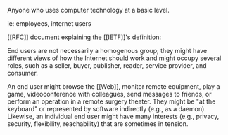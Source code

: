 Anyone who uses computer technology at a basic level.

ie: employees, internet users

[[RFC]] document explaining the [[IETF]]'s definition:

End users are not necessarily a homogenous group; they might have different views of how the Internet should work and might occupy several roles, such as a seller, buyer, publisher, reader, service provider, and consumer. 

An end user might browse the [[Web]], monitor remote equipment, play a game, videoconference with colleagues, send messages to friends, or perform an operation in a remote surgery theater. They might be "at the keyboard" or represented by software indirectly (e.g., as a daemon). Likewise, an individual end user might have many interests (e.g., privacy, security, flexibility, reachability) that are sometimes in tension.